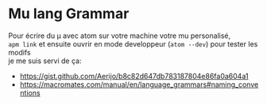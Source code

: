 # Mu lang Grammar
Pour écrire du µ avec atom sur votre machine votre mu personalisé,  
`apm link` et ensuite ouvrir en mode developpeur (`atom --dev`) pour tester les modifs  
je me suis servi de ça:
- https://gist.github.com/Aerijo/b8c82d647db783187804e86fa0a604a1
- https://macromates.com/manual/en/language_grammars#naming_conventions
